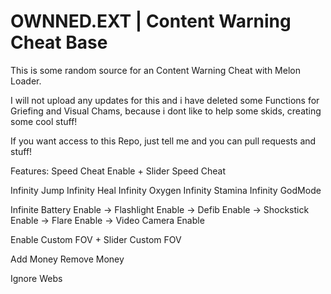# OWNNED.EXT | Content Warning Cheat Base

This is some random source for an Content Warning Cheat with Melon Loader.

I will not upload any updates for this and i have deleted some Functions for Griefing and Visual Chams,
because i dont like to help some skids, creating some cool stuff! 

If you want access to this Repo, just tell me and you can pull requests and stuff!

Features:
Speed Cheat Enable + Slider Speed Cheat

Infinity Jump
Infinity Heal
Infinity Oxygen
Infinity Stamina
Infinity GodMode

Infinite Battery Enable
-> Flashlight Enable
-> Defib Enable
-> Shockstick Enable
-> Flare Enable
-> Video Camera Enable

Enable Custom FOV + Slider Custom FOV

Add Money
Remove Money

Ignore Webs

